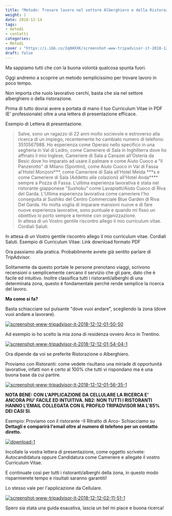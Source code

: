 ```yaml
---
title: "Metodo: Trovare lavoro nel settore Alberghiero e della Ristorazione in poco tempo!"
weight: 1
date: 2018-12-14
tags:
- metodi
- contatti
categories:
- Metodi
cover : "https://i.ibb.co/2q0HXXK/screenshot-www-tripadvisor-it-2018-12-14-07-02-20.png"
draft: false
---
```


        
Ma sappiamo tutti che con la buona volontà qualcosa spunta fuori.

Oggi andremo a scoprire un metodo semplicissimo per trovare lavoro in poco tempo.

Non importa che ruolo lavorativo cerchi, basta che sia nel settore alberghiero o della ristorazione.

Prima di tutto dovrai avere a portata di mano il tuo Curriculum Vitae in PDF (E' professionale) oltre a una lettera di presentazione efficace.

Esempio di Lettera di presentazione.

<blockquote>Salve, sono un ragazzo di 22 anni molto socievole e estroverso alla ricerca di un impiego, recentemente ho cambiato numero di telefono: 3510567988. Ho esperienza come Operaio nello specifico in una segheria in Val di Ledro, come Cameriere di Sala in Inghilterra dove ho affinato il mio Inglese, Cameriere di Sala a Canazei all'Osteria da Besic dove ho imparato ad usare il palmare e come Aiuto Cuoco a "Il Panzerotto" di Milano (Spontini), come Aiuto Cuoco in Val di Fassa al'Hotel Monzoni***, come Cameriere di Sala all'Hotel Meida ***s e come Cameriere di Sala (Addetto alle colazioni) all'Hotel Anda**** sempre a Pozza di Fassa. L'ultima esperienza lavorativa è stata nel ristorante giapponese "Sushoku" come Lavapiatti/Aiuto Cuoco di Riva del Garda. L'Ultima esperienza lavorativa come cameriere l'ho conseguita al Sushiko del Centro Commerciale Blue Garden di Riva Del Garda. Ho molta voglia di imparare mansioni nuove e di fare nuove esperienza lavorative, sono puntuale e quando mi fisso un obiettivo lo porto sempre a termine con organizzazione.
<div dir="auto">In attesa di un Vostro gentile riscontro allego il mio curriculum vitae.</div>
<div dir="auto">Cordiali Saluti.</div></blockquote>

In attesa di un Vostro gentile riscontro allego il mio curriculum vitae.
Cordiali Saluti.
Esempio di Curriculum Vitae: Link download formato PDF

Ora passiamo alla pratica.
Probabilmente avrete già sentito parlare di TripAdvisor.

Solitamente da questo portale le persone prenotano viaggi, scrivono recensioni o semplicemente cercano il servizio che gli pare, dato che è facile ed intuitivo.
Inoltre classifica tutti i ristoranti/alberghi di una determinata zona, questo è fondamentale perchè rende semplice la ricerca del lavoro.

<strong>Ma come si fa?</strong>

Basta schiacciare sul pulsante "dove vuoi andare", scegliendo la zona (dove vuoi andare a lavorare).

<a href="https://ibb.co/BGRNqwz"><img src="https://i.ibb.co/2SBNg5n/screenshot-www-tripadvisor-it-2018-12-12-01-50-50.png" alt="screenshot-www-tripadvisor-it-2018-12-12-01-50-50" border="0"></a>


Ad esempio io ho scelto la mia zona di residenza ovvero Arco in Trentino.

<a href="https://ibb.co/thV6G35"><img src="https://i.ibb.co/hM3N6Cv/screenshot-www-tripadvisor-it-2018-12-12-01-54-04-1.png" alt="screenshot-www-tripadvisor-it-2018-12-12-01-54-04-1" border="0"></a>


Ora dipende da voi se preferite Ristorazione o Alberghiero.

Proviamo con Ristoranti: come vedete risultano una miriade di opportunità lavorative, infatti non è certo al 100% che tutti vi rispondano ma è una buona base da cui partire.

<a href="https://ibb.co/FqMj35c"><img src="https://i.ibb.co/VpZP9gb/screenshot-www-tripadvisor-it-2018-12-12-01-56-35-1.png" alt="screenshot-www-tripadvisor-it-2018-12-12-01-56-35-1" border="0"></a>


<strong>NOTA BENE: CON L'APPLICAZIONE DA CELLULARE LA RICERCA E' ANCORA PIU' FACILE ED INTUITIVA.
NB2: NON TUTTI I RISTORANTI HANNO L'EMAIL COLLEGATA CON IL PROFILO TRIPADVISOR MA L'85% DEI CASI SI.</strong>

Esempio: Proviamo con il ristorante -Il Ritratto di Arco-
Schiacciamo su <strong>Dettagli e comparirà l'email oltre al numero di telefono per un contatto diretto.</strong>

<a href="https://ibb.co/J7Ftrxs"><img src="https://i.ibb.co/hW192Xm/download-1.png" alt="download-1" border="0"></a>

Incollate la vostra lettera di presentazione, come oggetto scrivete: Autocandidatura oppure Candidatura come Cameriere e allegate il vostro Curriculum Vitae.

E continuate così per tutti i ristoranti/alberghi della zona, in questo modo risparmierete tempo e risultati saranno garantiti!

Lo stesso vale per l'applicazione da Cellulare.

<a href="https://ibb.co/2kzKJ7g"><img src="https://i.ibb.co/mcnzpC6/screenshot-www-tripadvisor-it-2018-12-12-02-11-51-1.png" alt="screenshot-www-tripadvisor-it-2018-12-12-02-11-51-1" border="0"></a>


Spero sia stata una guida esaustiva, lascia un bel mi piace e buona ricerca!

